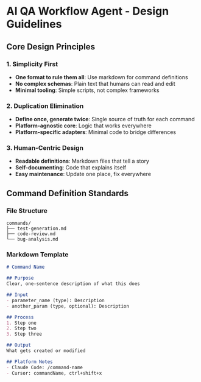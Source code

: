 # AI QA Workflow Agent - Design Guidelines

## Core Design Principles

### 1. Simplicity First
- **One format to rule them all**: Use markdown for command definitions
- **No complex schemas**: Plain text that humans can read and edit
- **Minimal tooling**: Simple scripts, not complex frameworks

### 2. Duplication Elimination
- **Define once, generate twice**: Single source of truth for each command
- **Platform-agnostic core**: Logic that works everywhere
- **Platform-specific adapters**: Minimal code to bridge differences

### 3. Human-Centric Design
- **Readable definitions**: Markdown files that tell a story
- **Self-documenting**: Code that explains itself
- **Easy maintenance**: Update one place, fix everywhere

## Command Definition Standards

### File Structure
```
commands/
├── test-generation.md
├── code-review.md
└── bug-analysis.md
```

### Markdown Template
```markdown
# Command Name

## Purpose
Clear, one-sentence description of what this does

## Input
- parameter_name (type): Description
- another_param (type, optional): Description

## Process
1. Step one
2. Step two
3. Step three

## Output
What gets created or modified

## Platform Notes
- Claude Code: /command-name
- Cursor: commandName, ctrl+shift+x
```
